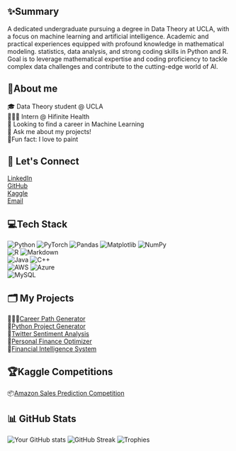 
## ✨Summary
A dedicated undergraduate pursuing a degree in Data Theory at UCLA, with a focus on machine learning and artificial intelligence.
Academic and practical experiences equipped with profound knowledge in mathematical modeling. statistics, data analysis, and
strong coding skills in Python and R. Goal is to leverage mathematical expertise and coding proficiency to tackle complex data
challenges and contribute to the cutting-edge world of Al.

## 🚀About me
🎓 Data Theory student @ UCLA<br>
👩🏽‍💻 Intern @ Hifinite Health<br>
🔭 Looking to find a career in Machine Learning<br>
💬 Ask me about my projects!<br>
🌱Fun fact: I love to paint

## 👥 Let's Connect
[LinkedIn](https://www.linkedin.com/in/mehwish-ahmed-8a4363332/)<br>
[GitHub](https://github.com/mehwishahmed)<br>
[Kaggle](https://www.kaggle.com/mehwisha13)<br>
[Email](mailto:mfa13@ucla.edu)


## 💻Tech Stack
![Python](https://img.shields.io/badge/Python-3776AB?style=for-the-badge&logo=python&logoColor=white)
![PyTorch](https://img.shields.io/badge/PyTorch-EE4C2C?style=for-the-badge&logo=pytorch&logoColor=white)
![Pandas](https://img.shields.io/badge/Pandas-150458?style=for-the-badge&logo=pandas&logoColor=white)
![Matplotlib](https://img.shields.io/badge/Matplotlib-ffffff?style=for-the-badge&logo=data:image/svg+xml;base64,PHN2ZyB3aWR0aD0iMjAiIGhlaWdodD0iMjAiIHZpZXdCb3g9IjAgMCA1MTIgNTEyIiB4bWxucz0iaHR0cDovL3d3dy53My5vcmcvMjAwMC9zdmciPjxwYXRoIGQ9Ik0yNTYgMGQzNzUuNjUgMCA1MTIgMTM2LjM1NCA1MTIgNTEyUzYzMS42NSA1MTIgMjU2IDUxMiAweiIgZmlsbD0iIzFmMmU1ZSIvPjwvc3ZnPg==&logoColor=black)
![NumPy](https://img.shields.io/badge/NumPy-013243?style=for-the-badge&logo=numpy&logoColor=white)<br>
![R](https://img.shields.io/badge/R-276DC3?style=for-the-badge&logo=r&logoColor=white)
![Markdown](https://img.shields.io/badge/Markdown-000000?style=for-the-badge&logo=markdown&logoColor=white)<br>
![Java](https://img.shields.io/badge/Java-007396?style=for-the-badge&logo=java&logoColor=white)
![C++](https://img.shields.io/badge/C++-00599C?style=for-the-badge&logo=cplusplus&logoColor=white)<br>
![AWS](https://img.shields.io/badge/AWS-232F3E?style=for-the-badge&logo=amazon-aws&logoColor=white)
![Azure](https://img.shields.io/badge/Azure-0078D4?style=for-the-badge&logo=microsoft-azure&logoColor=white)<br>
![MySQL](https://img.shields.io/badge/MySQL-4479A1?style=for-the-badge&logo=mysql&logoColor=white)


## 🗂️ My Projects

👨🏻‍💼[Career Path Generator](https://github.com/mehwishahmed/careerpathgenerator)<br>
🐍[Python Project Generator](https://github.com/mehwishahmed/YouTube-GPT-Generator)<br>
🐥[Twitter Sentiment Analysis](https://github.com/mehwishahmed/Twitter-Sentimental-Analysis)<br>
🏦[Personal Finance Optimizer](https://github.com/mehwishahmed/personalfinanceoptimizer)<br>
🧠[Financial Intelligence System]()<br>


## 🏆Kaggle Competitions
📦[Amazon Sales Prediction Competition](https://github.com/mehwishahmed/Amazon_Sales_Prediction)<br>

## 📊 GitHub Stats

![Your GitHub stats](https://github-readme-stats.vercel.app/api?username=mehwishahmed&show_icons=true&theme=radical)
![GitHub Streak](https://streak-stats.demolab.com?user=mehwishahmed&theme=radical)
![Trophies](https://github-profile-trophy.vercel.app/?username=mehwishahmed&theme=radical)
